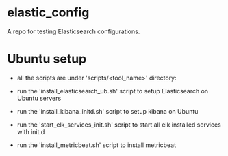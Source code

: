 # elastic_config

A repo for testing Elasticsearch configurations.

# Ubuntu setup

- all the scripts are under 'scripts/<tool_name>' directory:

* run the 'install_elasticsearch_ub.sh' script to setup Elasticsearch on Ubuntu servers

* run the 'install_kibana_initd.sh' script to setup kibana on Ubuntu

* run the 'start_elk_services_init.sh' script to start all elk installed services with init.d

* run the 'install_metricbeat.sh' script to install metricbeat
